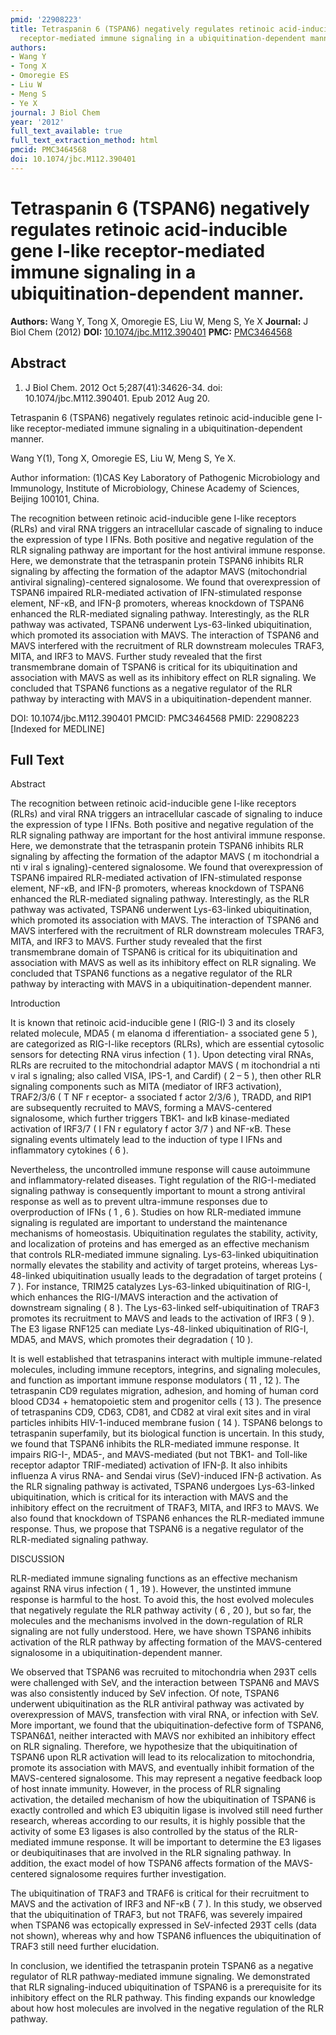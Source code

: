 ```yaml
---
pmid: '22908223'
title: Tetraspanin 6 (TSPAN6) negatively regulates retinoic acid-inducible gene I-like
  receptor-mediated immune signaling in a ubiquitination-dependent manner.
authors:
- Wang Y
- Tong X
- Omoregie ES
- Liu W
- Meng S
- Ye X
journal: J Biol Chem
year: '2012'
full_text_available: true
full_text_extraction_method: html
pmcid: PMC3464568
doi: 10.1074/jbc.M112.390401
---
```


# Tetraspanin 6 (TSPAN6) negatively regulates retinoic acid-inducible gene I-like receptor-mediated immune signaling in a ubiquitination-dependent manner.
**Authors:** Wang Y, Tong X, Omoregie ES, Liu W, Meng S, Ye X
**Journal:** J Biol Chem (2012)
**DOI:** [10.1074/jbc.M112.390401](https://doi.org/10.1074/jbc.M112.390401)
**PMC:** [PMC3464568](https://www.ncbi.nlm.nih.gov/pmc/articles/PMC3464568/)

## Abstract

1. J Biol Chem. 2012 Oct 5;287(41):34626-34. doi: 10.1074/jbc.M112.390401. Epub 
2012 Aug 20.

Tetraspanin 6 (TSPAN6) negatively regulates retinoic acid-inducible gene I-like 
receptor-mediated immune signaling in a ubiquitination-dependent manner.

Wang Y(1), Tong X, Omoregie ES, Liu W, Meng S, Ye X.

Author information:
(1)CAS Key Laboratory of Pathogenic Microbiology and Immunology, Institute of 
Microbiology, Chinese Academy of Sciences, Beijing 100101, China.

The recognition between retinoic acid-inducible gene I-like receptors (RLRs) and 
viral RNA triggers an intracellular cascade of signaling to induce the 
expression of type I IFNs. Both positive and negative regulation of the RLR 
signaling pathway are important for the host antiviral immune response. Here, we 
demonstrate that the tetraspanin protein TSPAN6 inhibits RLR signaling by 
affecting the formation of the adaptor MAVS (mitochondrial antiviral 
signaling)-centered signalosome. We found that overexpression of TSPAN6 impaired 
RLR-mediated activation of IFN-stimulated response element, NF-κB, and IFN-β 
promoters, whereas knockdown of TSPAN6 enhanced the RLR-mediated signaling 
pathway. Interestingly, as the RLR pathway was activated, TSPAN6 underwent 
Lys-63-linked ubiquitination, which promoted its association with MAVS. The 
interaction of TSPAN6 and MAVS interfered with the recruitment of RLR downstream 
molecules TRAF3, MITA, and IRF3 to MAVS. Further study revealed that the first 
transmembrane domain of TSPAN6 is critical for its ubiquitination and 
association with MAVS as well as its inhibitory effect on RLR signaling. We 
concluded that TSPAN6 functions as a negative regulator of the RLR pathway by 
interacting with MAVS in a ubiquitination-dependent manner.

DOI: 10.1074/jbc.M112.390401
PMCID: PMC3464568
PMID: 22908223 [Indexed for MEDLINE]

## Full Text

Abstract

The recognition between retinoic acid-inducible gene I-like receptors (RLRs) and viral RNA triggers an intracellular cascade of signaling to induce the expression of type I IFNs. Both positive and negative regulation of the RLR signaling pathway are important for the host antiviral immune response. Here, we demonstrate that the tetraspanin protein TSPAN6 inhibits RLR signaling by affecting the formation of the adaptor MAVS ( m itochondrial a nti v iral s ignaling)-centered signalosome. We found that overexpression of TSPAN6 impaired RLR-mediated activation of IFN-stimulated response element, NF-κB, and IFN-β promoters, whereas knockdown of TSPAN6 enhanced the RLR-mediated signaling pathway. Interestingly, as the RLR pathway was activated, TSPAN6 underwent Lys-63-linked ubiquitination, which promoted its association with MAVS. The interaction of TSPAN6 and MAVS interfered with the recruitment of RLR downstream molecules TRAF3, MITA, and IRF3 to MAVS. Further study revealed that the first transmembrane domain of TSPAN6 is critical for its ubiquitination and association with MAVS as well as its inhibitory effect on RLR signaling. We concluded that TSPAN6 functions as a negative regulator of the RLR pathway by interacting with MAVS in a ubiquitination-dependent manner.

Introduction

It is known that retinoic acid-inducible gene I (RIG-I) 3 and its closely related molecule, MDA5 ( m elanoma d ifferentiation- a ssociated gene 5 ), are categorized as RIG-I-like receptors (RLRs), which are essential cytosolic sensors for detecting RNA virus infection ( 1 ). Upon detecting viral RNAs, RLRs are recruited to the mitochondrial adaptor MAVS ( m itochondrial a nti v iral s ignaling; also called VISA, IPS-1, and Cardif) ( 2 – 5 ), then other RLR signaling components such as MITA (mediator of IRF3 activation), TRAF2/3/6 ( T NF r eceptor- a ssociated f actor 2/3/6 ), TRADD, and RIP1 are subsequently recruited to MAVS, forming a MAVS-centered signalosome, which further triggers TBK1- and IκB kinase-mediated activation of IRF3/7 ( I FN r egulatory f actor 3/7 ) and NF-κB. These signaling events ultimately lead to the induction of type I IFNs and inflammatory cytokines ( 6 ).

Nevertheless, the uncontrolled immune response will cause autoimmune and inflammatory-related diseases. Tight regulation of the RIG-I-mediated signaling pathway is consequently important to mount a strong antiviral response as well as to prevent ultra-immune responses due to overproduction of IFNs ( 1 , 6 ). Studies on how RLR-mediated immune signaling is regulated are important to understand the maintenance mechanisms of homeostasis. Ubiquitination regulates the stability, activity, and localization of proteins and has emerged as an effective mechanism that controls RLR-mediated immune signaling. Lys-63-linked ubiquitination normally elevates the stability and activity of target proteins, whereas Lys-48-linked ubiquitination usually leads to the degradation of target proteins ( 7 ). For instance, TRIM25 catalyzes Lys-63-linked ubiquitination of RIG-I, which enhances the RIG-I/MAVS interaction and the activation of downstream signaling ( 8 ). The Lys-63-linked self-ubiquitination of TRAF3 promotes its recruitment to MAVS and leads to the activation of IRF3 ( 9 ). The E3 ligase RNF125 can mediate Lys-48-linked ubiquitination of RIG-I, MDA5, and MAVS, which promotes their degradation ( 10 ).

It is well established that tetraspanins interact with multiple immune-related molecules, including immune receptors, integrins, and signaling molecules, and function as important immune response modulators ( 11 , 12 ). The tetraspanin CD9 regulates migration, adhesion, and homing of human cord blood CD34 + hematopoietic stem and progenitor cells ( 13 ). The presence of tetraspanins CD9, CD63, CD81, and CD82 at viral exit sites and in viral particles inhibits HIV-1-induced membrane fusion ( 14 ). TSPAN6 belongs to tetraspanin superfamily, but its biological function is uncertain. In this study, we found that TSPAN6 inhibits the RLR-mediated immune response. It impairs RIG-I-, MDA5-, and MAVS-mediated (but not TBK1- and Toll-like receptor adaptor TRIF-mediated) activation of IFN-β. It also inhibits influenza A virus RNA- and Sendai virus (SeV)-induced IFN-β activation. As the RLR signaling pathway is activated, TSPAN6 undergoes Lys-63-linked ubiquitination, which is critical for its interaction with MAVS and the inhibitory effect on the recruitment of TRAF3, MITA, and IRF3 to MAVS. We also found that knockdown of TSPAN6 enhances the RLR-mediated immune response. Thus, we propose that TSPAN6 is a negative regulator of the RLR-mediated signaling pathway.

DISCUSSION

RLR-mediated immune signaling functions as an effective mechanism against RNA virus infection ( 1 , 19 ). However, the unstinted immune response is harmful to the host. To avoid this, the host evolved molecules that negatively regulate the RLR pathway activity ( 6 , 20 ), but so far, the molecules and the mechanisms involved in the down-regulation of RLR signaling are not fully understood. Here, we have shown TSPAN6 inhibits activation of the RLR pathway by affecting formation of the MAVS-centered signalosome in a ubiquitination-dependent manner.

We observed that TSPAN6 was recruited to mitochondria when 293T cells were challenged with SeV, and the interaction between TSPAN6 and MAVS was also consistently induced by SeV infection. Of note, TSPAN6 underwent ubiquitination as the RLR antiviral pathway was activated by overexpression of MAVS, transfection with viral RNA, or infection with SeV. More important, we found that the ubiquitination-defective form of TSPAN6, TSPAN6Δ1, neither interacted with MAVS nor exhibited an inhibitory effect on RLR signaling. Therefore, we hypothesize that the ubiquitination of TSPAN6 upon RLR activation will lead to its relocalization to mitochondria, promote its association with MAVS, and eventually inhibit formation of the MAVS-centered signalosome. This may represent a negative feedback loop of host innate immunity. However, in the process of RLR signaling activation, the detailed mechanism of how the ubiquitination of TSPAN6 is exactly controlled and which E3 ubiquitin ligase is involved still need further research, whereas according to our results, it is highly possible that the activity of some E3 ligases is also controlled by the status of the RLR-mediated immune response. It will be important to determine the E3 ligases or deubiquitinases that are involved in the RLR signaling pathway. In addition, the exact model of how TSPAN6 affects formation of the MAVS-centered signalosome requires further investigation.

The ubiquitination of TRAF3 and TRAF6 is critical for their recruitment to MAVS and the activation of IRF3 and NF-κB ( 7 ). In this study, we observed that the ubiquitination of TRAF3, but not TRAF6, was severely impaired when TSPAN6 was ectopically expressed in SeV-infected 293T cells (data not shown), whereas why and how TSPAN6 influences the ubiquitination of TRAF3 still need further elucidation.

In conclusion, we identified the tetraspanin protein TSPAN6 as a negative regulator of RLR pathway-mediated immune signaling. We demonstrated that RLR signaling-induced ubiquitination of TSPAN6 is a prerequisite for its inhibitory effect on the RLR pathway. This finding expands our knowledge about how host molecules are involved in the negative regulation of the RLR pathway.
